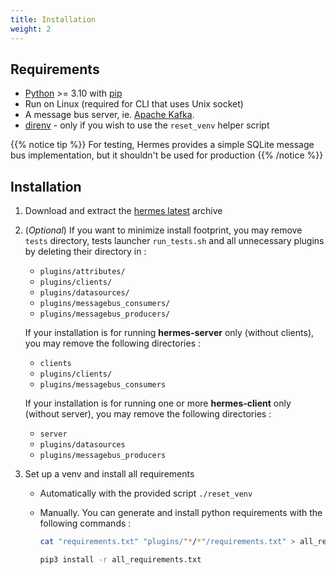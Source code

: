 ```yaml
---
title: Installation
weight: 2
---
```


## Requirements

- [Python](https://www.python.org/) >= 3.10 with [pip](https://pip.pypa.io/en/stable/)
- Run on Linux (required for CLI that uses Unix socket)
- A message bus server, ie. [Apache Kafka](https://kafka.apache.org/).
- [direnv](https://direnv.net/) - only if you wish to use the `reset_venv` helper script

{{% notice tip %}}
For testing, Hermes provides a simple SQLite message bus implementation, but it shouldn't be used for production
{{% /notice %}}

## Installation

1. Download and extract the [hermes latest](https://github.com/DSIN-INSA-Strasbourg/Hermes/archive/refs/heads/main.zip) archive

2. (*Optional*) If you want to minimize install footprint, you may remove `tests` directory, tests launcher `run_tests.sh` and all unnecessary plugins by deleting their directory in :

    - `plugins/attributes/`
    - `plugins/clients/`
    - `plugins/datasources/`
    - `plugins/messagebus_consumers/`
    - `plugins/messagebus_producers/`

    If your installation is for running **hermes-server** only (without clients), you may remove the following directories :
    - `clients`
    - `plugins/clients/`
    - `plugins/messagebus_consumers`

    If your installation is for running one or more **hermes-client** only (without server), you may remove the following directories :
    - `server`
    - `plugins/datasources`
    - `plugins/messagebus_producers`

3. Set up a venv and install all requirements

    - Automatically with the provided script `./reset_venv`
    - Manually. You can generate and install python requirements with the following commands :

      ```bash
      cat "requirements.txt" "plugins/"*/*"/requirements.txt" > all_requirements.txt 2>/dev/null

      pip3 install -r all_requirements.txt
      ```
